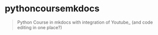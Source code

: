 # pythoncoursemkdocs
> Python Course in mkdocs with integration of Youtube_ (and code editing in one place?)
